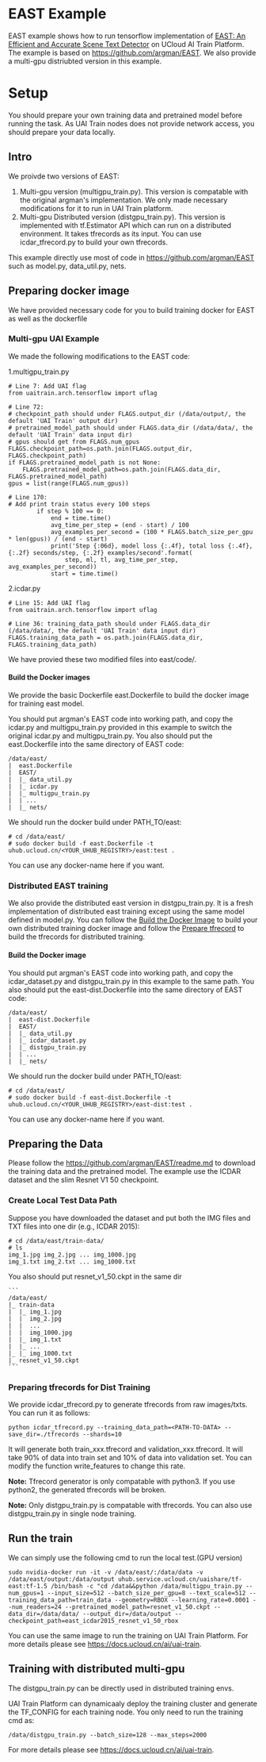# EAST Example
EAST example shows how to run tensorflow implementation of [EAST: An Efficient and Accurate Scene Text Detector](https://arxiv.org/abs/1704.03155v2) on UCloud AI Train Platform. The example is based on https://github.com/argman/EAST. We also provide a multi-gpu distriubted version in this example.

# Setup
You should prepare your own training data and pretrained model before running the task. As UAI Train nodes does not provide network access, you should prepare your data locally.

## Intro
We proivde two versions of EAST:
  1. Multi-gpu version (multigpu\_train.py). This version is compatable with the original argman's implementation. We only made necessary modifications for it to run in UAI Train platform.
  2. Multi-gpu Distributed version (distgpu\_train.py). This version is implemented with tf.Estimator API which can run on a distributed environment. It takes tfrecords as its input. You can use icdar\_tfrecord.py to build your own tfrecords.

This example directly use most of code in https://github.com/argman/EAST such as model.py, data\_util.py, nets.

## Preparing docker image
We have provided necessary code for you to build training docker for EAST as well as the dockerfile

### Multi-gpu UAI Example
We made the following modifications to the EAST code:

1.multigpu\_train.py

    # Line 7: Add UAI flag
    from uaitrain.arch.tensorflow import uflag

    # Line 72: 
    # checkpoint_path should under FLAGS.output_dir (/data/output/, the default 'UAI Train' output dir)
    # pretrained_model_path should under FLAGS.data_dir (/data/data/, the default 'UAI Train' data input dir)
    # gpus should get from FLAGS.num_gpus
    FLAGS.checkpoint_path=os.path.join(FLAGS.output_dir, FLAGS.checkpoint_path)
    if FLAGS.pretrained_model_path is not None:
        FLAGS.pretrained_model_path=os.path.join(FLAGS.data_dir, FLAGS.pretrained_model_path)
    gpus = list(range(FLAGS.num_gpus)) 

    # Line 170:
    # Add print train status every 100 steps
            if step % 100 == 0:
                end = time.time()
                avg_time_per_step = (end - start) / 100
                avg_examples_per_second = (100 * FLAGS.batch_size_per_gpu * len(gpus)) / (end - start)
                print('Step {:06d}, model loss {:.4f}, total loss {:.4f}, {:.2f} seconds/step, {:.2f} examples/second'.format(
                    step, ml, tl, avg_time_per_step, avg_examples_per_second))
                start = time.time()

2.icdar.py

    # Line 15: Add UAI flag
    from uaitrain.arch.tensorflow import uflag

    # Line 36: training_data_path should under FLAGS.data_dir (/data/data/, the default 'UAI Train' data input dir)
    FLAGS.training_data_path = os.path.join(FLAGS.data_dir, FLAGS.training_data_path)

We have provied these two modified files into east/code/.

#### Build the Docker images
We provide the basic Dockerfile east.Dockerfile to build the docker image for training east model.

You should put argman's EAST code into working path, and copy the icdar.py and multigpu\_train.py provided in this example to switch the original icdar.py and multigpu\_train.py.
You also should put the east.Dockerfile into the same directory of EAST code:

    /data/east/
    |  east.Dockerfile
    |  EAST/
    |  |_ data_util.py
    |  |_ icdar.py
    |  |_ multigpu_train.py
    |  | ...
    |  |_ nets/

We should run the docker build under PATH\_TO/east:

    # cd /data/east/
    # sudo docker build -f east.Dockerfile -t uhub.ucloud.cn/<YOUR_UHUB_REGISTRY>/east:test .
    
You can use any docker-name here if you want.

### Distributed EAST training
We also provide the distributed east version in distgpu\_train.py. It is a fresh implementation of distributed east training except using the same model defined in model.py. You can follow the [Build the Docker Image](#build-the-docker-images) to build your own distributed training docker image and follow the [Prepare tfrecord](#preparing-tfrecords-for-dist-training) to build the tfrecords for distributed training.

#### Build the Docker image
You should put argman's EAST code into working path, and copy the icdar\_dataset.py and distgpu\_train.py in this example to the same path. You also should put the east-dist.Dockerfile into the same directory of EAST code:

    /data/east/
    |  east-dist.Dockerfile
    |  EAST/
    |  |_ data_util.py
    |  |_ icdar_dataset.py
    |  |_ distgpu_train.py
    |  | ...
    |  |_ nets/

We should run the docker build under PATH\_TO/east:

    # cd /data/east/
    # sudo docker build -f east-dist.Dockerfile -t uhub.ucloud.cn/<YOUR_UHUB_REGISTRY>/east-dist:test .
    
You can use any docker-name here if you want.

## Preparing the Data
Please follow the https://github.com/argman/EAST/readme.md to download the training data and the pretrained model. The example use the ICDAR dataset and the slim Resnet V1 50 checkpoint.

### Create Local Test Data Path
Suppose you have downloaded the dataset and put both the IMG files and TXT files into one dir (e.g., ICDAR 2015):

    # cd /data/east/train-data/
    # ls
    img_1.jpg img_2.jpg ... img_1000.jpg
    img_1.txt img_2.txt ... img_1000.txt

You also should put resnet\_v1\_50.ckpt in the same dir

    ```
    /data/east/
    |_ train-data
    |  |_ img_1.jpg
    |  |  img_2.jpg
    |  |  ...
    |  |  img_1000.jpg
    |  |_ img_1.txt
    |  |_ ...
    |_ |_ img_1000.txt
    |_ resnet_v1_50.ckpt
    ```

### Preparing tfrecords for Dist Training
We provide icdar_tfrecord.py to generate tfrecords from raw images/txts. You can run it as follows:

    python icdar_tfrecord.py --training_data_path=<PATH-TO-DATA> --save_dir=./tfrecords --shards=10

It will generate both train_xxx.tfrecord and validation_xxx.tfrecord. It will take 90% of data into train set and 10% of data into validation set. You can modify the function write\_features to change this rate.

**Note:** Tfrecord generator is only compatable with python3. If you use python2, the generated tfrecords will be broken.

**Note:** Only distgpu\_train.py is compatable with tfrecords. You can also use distgpu\_train.py in single node training.


## Run the train
We can simply use the following cmd to run the local test.(GPU version)

    sudo nvidia-docker run -it -v /data/east/:/data/data -v /data/east/output:/data/output uhub.service.ucloud.cn/uaishare/tf-east:tf-1.5 /bin/bash -c "cd /data&&python /data/multigpu_train.py --num_gpus=1 --input_size=512 --batch_size_per_gpu=8 --text_scale=512 --training_data_path=train_data --geometry=RBOX --learning_rate=0.0001 --num_readers=24 --pretrained_model_path=resnet_v1_50.ckpt --data_dir=/data/data/ --output_dir=/data/output --checkpoint_path=east_icdar2015_resnet_v1_50_rbox
    
You can use the same image to run the training on UAI Train Platform. For more details please see https://docs.ucloud.cn/ai/uai-train.

## Training with distributed multi-gpu
The distgpu\_train.py can be directly used in distributed training envs.

UAI Train Platform can dynamicaaly deploy the training cluster and generate the TF\_CONFIG for each training node. You only need to run the training cmd as:

    /data/distgpu_train.py --batch_size=128 --max_steps=2000

For more details please see https://docs.ucloud.cn/ai/uai-train.
